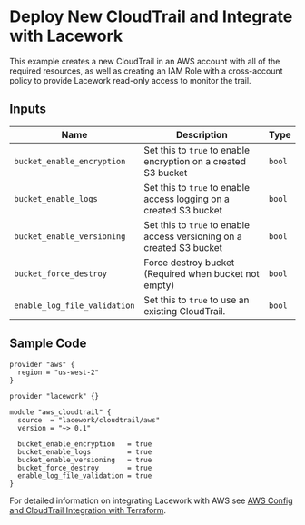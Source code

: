 # Deploy New CloudTrail and Integrate with Lacework

This example creates a new CloudTrail in an AWS account with all of the required resources, as well as creating an IAM Role with a cross-account policy to provide Lacework read-only access to monitor the trail.

## Inputs

| Name                         | Description                                                           | Type   |
| ---------------------------- | --------------------------------------------------------------------- | ------ |
| `bucket_enable_encryption`   | Set this to `true` to enable encryption on a created S3 bucket        | `bool` |
| `bucket_enable_logs`         | Set this to `true` to enable access logging on a created S3 bucket    | `bool` |
| `bucket_enable_versioning`   | Set this to `true` to enable access versioning on a created S3 bucket | `bool` |
| `bucket_force_destroy`       | Force destroy bucket (Required when bucket not empty)                 | `bool` |
| `enable_log_file_validation` | Set this to `true` to use an existing CloudTrail.                     | `bool` |

## Sample Code

```hcl
provider "aws" {
  region = "us-west-2"
}

provider "lacework" {}

module "aws_cloudtrail" {
  source  = "lacework/cloudtrail/aws"
  version = "~> 0.1"

  bucket_enable_encryption   = true
  bucket_enable_logs         = true
  bucket_enable_versioning   = true
  bucket_force_destroy       = true
  enable_log_file_validation = true
}
```

For detailed information on integrating Lacework with AWS see [AWS Config and CloudTrail Integration with Terraform](https://support.lacework.com/hc/en-us/articles/360057092034-AWS-Config-and-CloudTrail-Integration-with-Terraform).
